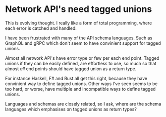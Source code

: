 # Network API's need tagged unions

This is evolving thought. I really like a form of total programming, where each error is catched and handled.

I have been frustrated with many of the API schema languages. Such as GraphQL and gRPC which don't seem to have convinient support for tagged unions.

Almost all network API's have error type or few per each end point. Tagged unions if they can be easily defined, are effortless to use, so much so that almost _all_ end points should have tagged union as a return type.

For instance Haskell, F# and Rust all get this right, because they have convinient way to define tagged unions. Other ways I've seen seems to be too hard, or worse, have multiple and incompatible ways to define tagged unions.

Languages and schemas are closely related, so I ask, where are the schema languages which emphasises on tagged unions as return types?
